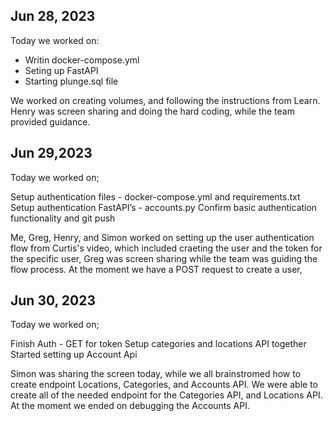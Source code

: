 ## Jun 28, 2023

Today we worked on:

* Writin docker-compose.yml
* Seting up FastAPI
* Starting plunge.sql file

We worked on creating volumes, and following the instructions from Learn. Henry was screen sharing and doing the hard coding, while the team provided guidance.

## Jun 29,2023

Today we worked on;

Setup authentication files - docker-compose.yml and requirements.txt
Setup authentication FastAPI’s - accounts.py
Confirm basic authentication functionality and git push

Me, Greg, Henry, and Simon worked on setting up the user authentication flow from Curtis's video, which included craeting the user and the token for the specific user, Greg was screen sharing while the team was guiding the flow process. At the moment we have a POST request to create a user,

## Jun 30, 2023

Today we worked on;

Finish Auth - GET for token
Setup categories and locations API together
Started setting up Account Api

Simon was sharing the screen today, while we all brainstromed how to create endpoint Locations, Categories, and Accounts API. We were able to create all of the needed endpoint for the Categories API, and Locations API. At the moment we ended on debugging the Accounts API.
